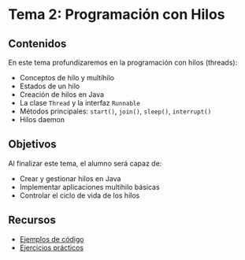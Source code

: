 # Tema 2: Programación con Hilos

## Contenidos

En este tema profundizaremos en la programación con hilos (threads):

- Conceptos de hilo y multihilo
- Estados de un hilo
- Creación de hilos en Java
- La clase `Thread` y la interfaz `Runnable`
- Métodos principales: `start()`, `join()`, `sleep()`, `interrupt()`
- Hilos daemon

## Objetivos

Al finalizar este tema, el alumno será capaz de:

- Crear y gestionar hilos en Java
- Implementar aplicaciones multihilo básicas
- Controlar el ciclo de vida de los hilos

## Recursos

- [Ejemplos de código](./ejemplos)
- [Ejercicios prácticos](./ejercicios)
